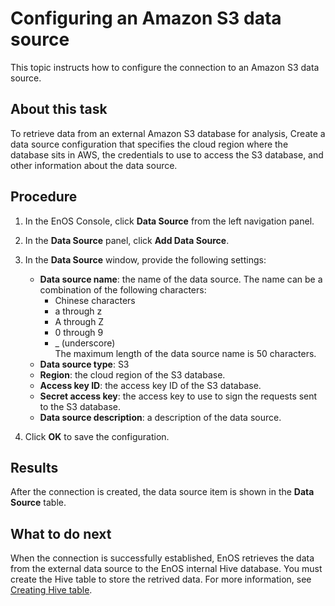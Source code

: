 # Configuring an Amazon S3 data source

This topic instructs how to configure the connection to an Amazon S3  data source.


## About this task
To retrieve data from an external Amazon S3 database for analysis, Create a data source configuration that specifies the cloud region where the database sits in AWS, the credentials to use to access the S3 database, and other information about the data source.

## Procedure

1. In the EnOS Console, click **Data Source** from the left navigation panel.

2. In the **Data Source** panel, click **Add Data Source**.

3. In the **Data Source** window, provide the following settings:

   - **Data source name**:  the name of the data source. The name can be a combination of the following characters:
     - Chinese characters
     - a through z
     - A through Z
     - 0 through 9
     - _ (underscore)  
     The maximum length of the data source name is 50 characters.
   - **Data source type**: S3
   - **Region**: the cloud region of the S3 database.
   - **Access key ID**: the access key ID of the S3 database.
   - **Secret access key**: the access key to use to sign the requests sent to the S3 database.
   - **Data source description**: a description of the data source.

4. Click **OK** to save the configuration.


## Results

After the connection is created, the data source item is shown in the **Data Source** table.

## What to do next

When the connection is successfully established, EnOS retrieves the data from the external data source to the EnOS internal Hive database. You must create the Hive table to store the retrived data. For more information, see [Creating Hive table](../data_explorer/creating_hivetable).
